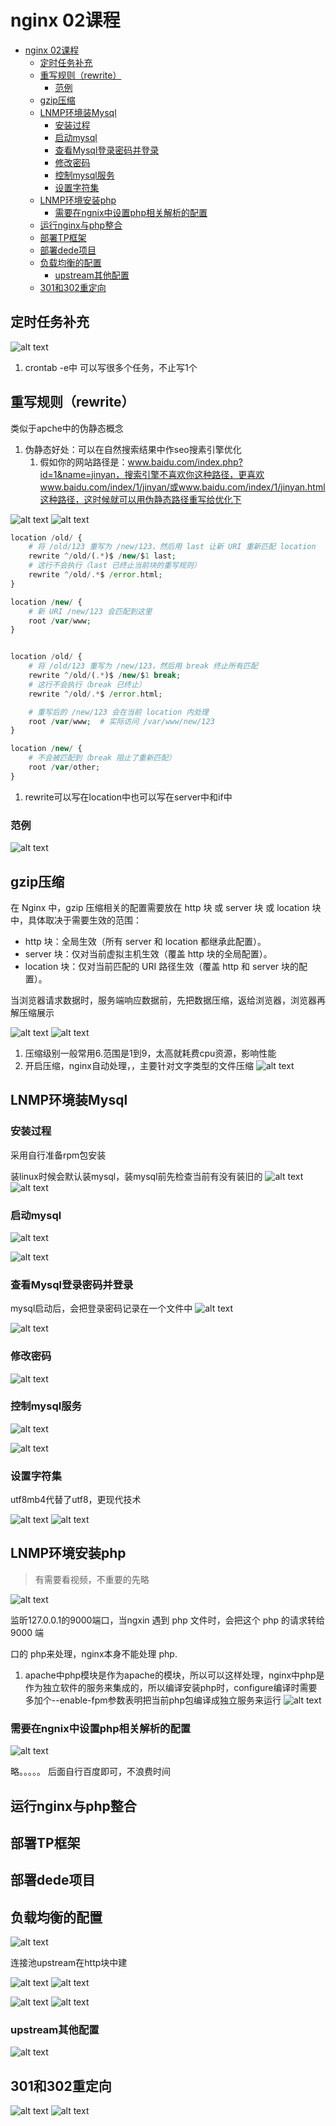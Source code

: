 # nginx 02课程

- [nginx 02课程](#nginx-02课程)
  - [定时任务补充](#定时任务补充)
  - [重写规则（rewrite）](#重写规则rewrite)
    - [范例](#范例)
  - [gzip压缩](#gzip压缩)
  - [LNMP环境装Mysql](#lnmp环境装mysql)
    - [安装过程](#安装过程)
    - [启动mysql](#启动mysql)
    - [查看Mysql登录密码并登录](#查看mysql登录密码并登录)
    - [修改密码](#修改密码)
    - [控制mysql服务](#控制mysql服务)
    - [设置字符集](#设置字符集)
  - [LNMP环境安装php](#lnmp环境安装php)
    - [需要在ngnix中设置php相关解析的配置](#需要在ngnix中设置php相关解析的配置)
  - [运行nginx与php整合](#运行nginx与php整合)
  - [部署TP框架](#部署tp框架)
  - [部署dede项目](#部署dede项目)
  - [负载均衡的配置](#负载均衡的配置)
    - [upstream其他配置](#upstream其他配置)
  - [301和302重定向](#301和302重定向)


## 定时任务补充

![alt text](image.png)

1. crontab -e中 可以写很多个任务，不止写1个

## 重写规则（rewrite）

类似于apche中的伪静态概念

1. 伪静态好处：可以在自然搜索结果中作seo搜素引擎优化
   1. 假如你的网站路径是：www.baidu.com/index.php?id=1&name=jinyan，搜索引擎不喜欢你这种路径，更喜欢www.baidu.com/index/1/jinyan/或www.baidu.com/index/1/jinyan.html这种路径，这时候就可以用伪静态路径重写给优化下

![alt text](image-1.png)
![alt text](image-2.png)

```php
location /old/ {
    # 将 /old/123 重写为 /new/123，然后用 last 让新 URI 重新匹配 location
    rewrite ^/old/(.*)$ /new/$1 last;
    # 这行不会执行（last 已终止当前块的重写规则）
    rewrite ^/old/.*$ /error.html;
}

location /new/ {
    # 新 URI /new/123 会匹配到这里
    root /var/www;
}


location /old/ {
    # 将 /old/123 重写为 /new/123，然后用 break 终止所有匹配
    rewrite ^/old/(.*)$ /new/$1 break;
    # 这行不会执行（break 已终止）
    rewrite ^/old/.*$ /error.html;

    # 重写后的 /new/123 会在当前 location 内处理
    root /var/www;  # 实际访问 /var/www/new/123
}

location /new/ {
    # 不会被匹配到（break 阻止了重新匹配）
    root /var/other;
}
```

1. rewrite可以写在location中也可以写在server中和if中
### 范例
![alt text](image-3.png)


## gzip压缩

在 Nginx 中，gzip 压缩相关的配置需要放在 http 块 或 server 块 或 location 块 中，具体取决于需要生效的范围：
- http 块：全局生效（所有 server 和 location 都继承此配置）。
- server 块：仅对当前虚拟主机生效（覆盖 http 块的全局配置）。
- location 块：仅对当前匹配的 URI 路径生效（覆盖 http 和 server 块的配置）。

当浏览器请求数据时，服务端响应数据前，先把数据压缩，返给浏览器，浏览器再解压缩展示

![alt text](image-4.png)
![alt text](image-5.png)

1. 压缩级别一般常用6.范围是1到9，太高就耗费cpu资源，影响性能
2. 开启压缩，nginx自动处理，，主要针对文字类型的文件压缩
![alt text](image-6.png)

## LNMP环境装Mysql

### 安装过程

采用自行准备rpm包安装

装linux时候会默认装mysql，装mysql前先检查当前有没有装旧的
![alt text](image-8.png)
![alt text](image-7.png)

### 启动mysql

![alt text](image-9.png)

![alt text](image-10.png)

### 查看Mysql登录密码并登录

mysql启动后，会把登录密码记录在一个文件中
![alt text](image-11.png)

![alt text](image-12.png)

### 修改密码
![alt text](image-13.png)

### 控制mysql服务 
![alt text](image-14.png)

![alt text](image-15.png)

### 设置字符集

utf8mb4代替了utf8，更现代技术

![alt text](image-16.png)
![alt text](image-17.png)

## LNMP环境安装php

> 有需要看视频，不重要的先略

![alt text](image-18.png)

监昕127.0.0.1的9000端口，当ngxin 遇到 php 文件时，会把这个 php 的请求转给 9000 端

口的 php来处理，nginx本身不能处理 php.

1. apache中php模块是作为apache的模块，所以可以这样处理，nginx中php是作为独立软件的服务来集成的，所以编译安装php时，configure编译时需要多加个--enable-fpm参数表明把当前php包编译成独立服务来运行
![alt text](image-20.png)


### 需要在ngnix中设置php相关解析的配置
![alt text](image-19.png)


略。。。。。 后面自行百度即可，不浪费时间


## 运行nginx与php整合


## 部署TP框架

## 部署dede项目


## 负载均衡的配置

![alt text](image-21.png)

连接池upstream在http块中建

![alt text](image-22.png)
![alt text](image-23.png)

![alt text](image-24.png)
![alt text](image-25.png)


### upstream其他配置

![alt text](image-26.png)


## 301和302重定向

![alt text](image-27.png)
![alt text](image-28.png)